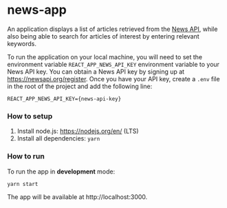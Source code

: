 # news-app

An application displays a list of articles retrieved from the [News API](https://newsapi.org/), while also being able to search for articles of interest by entering relevant keywords.

To run the application on your local machine, you will need to set the environment variable `REACT_APP_NEWS_API_KEY` environment variable to your News API key. You can obtain a News API key by signing up at https://newsapi.org/register. Once you have your API key, create a `.env` file in the root of the project and add the following line:

```
REACT_APP_NEWS_API_KEY={news-api-key}
```

### How to setup

1. Install node.js: https://nodejs.org/en/ (LTS)
2. Install all dependencies:
   `yarn`

### How to run

To run the app in **development** mode:

```
yarn start
```

The app will be available at http://localhost:3000.
